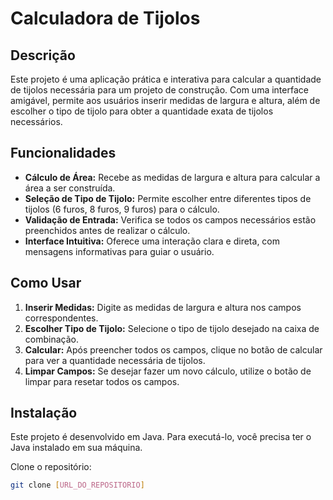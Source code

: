 # Calculadora de Tijolos

## Descrição

Este projeto é uma aplicação prática e interativa para calcular a quantidade de tijolos necessária para um projeto de construção. Com uma interface amigável, permite aos usuários inserir medidas de largura e altura, além de escolher o tipo de tijolo para obter a quantidade exata de tijolos necessários.

## Funcionalidades

- **Cálculo de Área:** Recebe as medidas de largura e altura para calcular a área a ser construída.
- **Seleção de Tipo de Tijolo:** Permite escolher entre diferentes tipos de tijolos (6 furos, 8 furos, 9 furos) para o cálculo.
- **Validação de Entrada:** Verifica se todos os campos necessários estão preenchidos antes de realizar o cálculo.
- **Interface Intuitiva:** Oferece uma interação clara e direta, com mensagens informativas para guiar o usuário.

## Como Usar

1. **Inserir Medidas:** Digite as medidas de largura e altura nos campos correspondentes.
2. **Escolher Tipo de Tijolo:** Selecione o tipo de tijolo desejado na caixa de combinação.
3. **Calcular:** Após preencher todos os campos, clique no botão de calcular para ver a quantidade necessária de tijolos.
4. **Limpar Campos:** Se desejar fazer um novo cálculo, utilize o botão de limpar para resetar todos os campos.

## Instalação

Este projeto é desenvolvido em Java. Para executá-lo, você precisa ter o Java instalado em sua máquina.

Clone o repositório:

```bash
git clone [URL_DO_REPOSITORIO]


